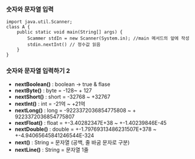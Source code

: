 ### 숫자와 문자열 입력
```
import java.util.Scanner;
class A {
    public static void main(String[] args) {
        Scammer stdIn = new Scanner(System.in); //main 메서드의 앞에 작성
        stdin.nextInt() // 정수값 읽음
    }
}
```

### 숫자와 문자열 입력하기 2
 - **nextBoolean()** : boolean -> true & flase
 - **nextByte()** : byte = -128~ + 127
 - **nextShort()** : short = -32768 ~ +32767
 - **nextInt()** : int = -21억 ~ +21억
 - **nextLong()** : long = -9223372036854775808 ~ + 9223372036854775807
 - **nextFloat()** : float = +-3.40282347E+38 ~ +-1.40239846E-45
 - **nextDouble()** : double = +-1.79769313486231507E+378 ~ +-4.94065645841246544E-324
 - **next()** : String = 문자열 (공백, 줄 바굼 문자로 구분)
 - **nextLine()** : String = 문자열 1줄